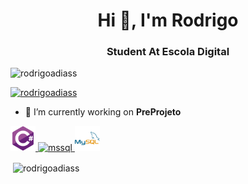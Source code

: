 <h1 align="center">Hi 👋, I'm Rodrigo</h1>
<h3 align="center">Student At Escola Digital</h3>

<p align="left"> <img src="https://komarev.com/ghpvc/?username=rodrigoadiass&label=Profile%20views&color=0e75b6&style=flat" alt="rodrigoadiass" /> </p>

<p align="left"> <a href="https://github.com/ryo-ma/github-profile-trophy"><img src="https://github-profile-trophy.vercel.app/?username=rodrigoadiass" alt="rodrigoadiass" /></a> </p>

- 🔭 I’m currently working on **PreProjeto**


</p>


<p align="left"> <a href="https://www.w3schools.com/cs/" target="_blank" rel="noreferrer"> <img src="https://raw.githubusercontent.com/devicons/devicon/master/icons/csharp/csharp-original.svg" alt="csharp" width="40" height="40"/> </a> <a href="https://www.microsoft.com/en-us/sql-server" target="_blank" rel="noreferrer"> <img src="https://www.svgrepo.com/show/303229/microsoft-sql-server-logo.svg" alt="mssql" width="40" height="40"/> </a> <a href="https://www.mysql.com/" target="_blank" rel="noreferrer"> <img src="https://raw.githubusercontent.com/devicons/devicon/master/icons/mysql/mysql-original-wordmark.svg" alt="mysql" width="40" height="40"/> </a> </p>

<p>&nbsp;<img align="center" src="https://github-readme-stats.vercel.app/api?username=rodrigoadiass&show_icons=true&locale=en" alt="rodrigoadiass" /></p>
